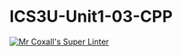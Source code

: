 # ICS3U-Unit1-03-CPP

[![Mr Coxall's Super Linter](https://github.com/Feyi-Akomolafe/ICS3U-Unit1-03-Python/workflows/Mr%20Coxall's%20Super%20Linter/badge.svg)](https://github.com/Feyi-Akomolafe/ICS3U-Unit1-03-Python/actions/)
